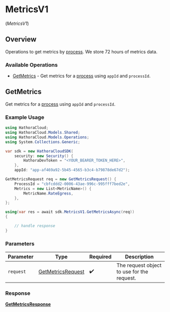 # MetricsV1
(*MetricsV1*)

## Overview

Operations to get metrics by [process](https://hathora.dev/docs/concepts/hathora-entities#process). We store 72 hours of metrics data.

### Available Operations

* [GetMetrics](#getmetrics) - Get metrics for a [process](https://hathora.dev/docs/concepts/hathora-entities#process) using `appId` and `processId`.

## GetMetrics

Get metrics for a [process](https://hathora.dev/docs/concepts/hathora-entities#process) using `appId` and `processId`.

### Example Usage

```csharp
using HathoraCloud;
using HathoraCloud.Models.Shared;
using HathoraCloud.Models.Operations;
using System.Collections.Generic;

var sdk = new HathoraCloudSDK(
    security: new Security() {
        HathoraDevToken = "<YOUR_BEARER_TOKEN_HERE>",
    },
    appId: "app-af469a92-5b45-4565-b3c4-b79878de67d2");

GetMetricsRequest req = new GetMetricsRequest() {
    ProcessId = "cbfcddd2-0006-43ae-996c-995fff7bed2e",
    Metrics = new List<MetricName>() {
        MetricName.RateEgress,
    },
};

using(var res = await sdk.MetricsV1.GetMetricsAsync(req))
{

    // handle response
}
```

### Parameters

| Parameter                                                         | Type                                                              | Required                                                          | Description                                                       |
| ----------------------------------------------------------------- | ----------------------------------------------------------------- | ----------------------------------------------------------------- | ----------------------------------------------------------------- |
| `request`                                                         | [GetMetricsRequest](../../Models/Operations/GetMetricsRequest.md) | :heavy_check_mark:                                                | The request object to use for the request.                        |


### Response

**[GetMetricsResponse](../../models/operations/GetMetricsResponse.md)**

